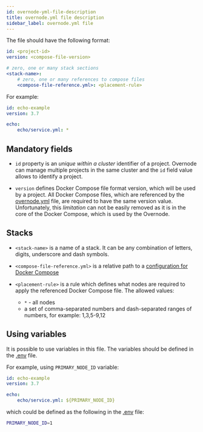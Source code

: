 ```yaml
---
id: overnode-yml-file-description
title: overnode.yml file description
sidebar_label: overnode.yml file
---
```


The file should have the following format:

```yml
id: <project-id>
version: <compose-file-version>

# zero, one or many stack sections
<stack-name>:
    # zero, one or many references to compose files
    <compose-file-reference.yml>: <placement-rule>
```

For example:

```yml
id: echo-example
version: 3.7

echo:
    echo/service.yml: *
```

## Mandatory fields

* `id` property is an *unique within a cluster* identifier of a project. Overnode can manage multiple projects in the same cluster and the `id` field value allows to identify a project.

* `version` defines Docker Compose file format version, which will be used by a project. All Docker Compose files, which are referenced by the [overnode.yml](overnode-yml-file-description) file, are required to have the same version value. Unfortunately, this *limitation* can not be easily removed as it is in the core of the Docker Compose, which is used by the Overnode.

## Stacks

* `<stack-name>` is a name of a stack. It can be any combination of letters, digits, underscore and dash symbols.

* `<compose-file-reference.yml>` is a relative path to a [configuration for Docker Compose](docker-compose-yml-file-description)

* `<placement-rule>` is a rule which defines what nodes are required to apply the referenced Docker Compose file. The allowed values:
    * `*` - all nodes
    * a set of comma-separated numbers and dash-separated ranges of numbers, for example: 1,3,5-9,12

## Using variables 

It is possible to use variables in this file. The variables should be defined in the [.env](dotenv-file-description) file.

For example, using `PRIMARY_NODE_ID` variable:

```yml
id: echo-example
version: 3.7

echo:
    echo/service.yml: ${PRIMARY_NODE_ID}
```

which could be defined as the following in the [.env](dotenv-file-description) file:

```bash
PRIMARY_NODE_ID=1
```
